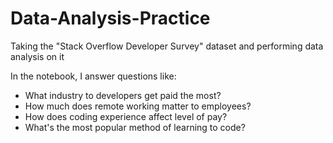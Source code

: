 # Data-Analysis-Practice
Taking the "Stack Overflow Developer Survey" dataset and performing data analysis on it

In the notebook, I answer questions like:
- What industry to developers get paid the most?
- How much does remote working matter to employees?
- How does coding experience affect level of pay?
- What's the most popular method of learning to code?
